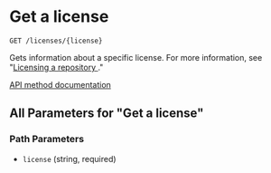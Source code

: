# Get a license

`GET /licenses/{license}`

Gets information about a specific license. For more information, see "[Licensing a repository ](https://docs.github.com/repositories/managing-your-repositorys-settings-and-features/customizing-your-repository/licensing-a-repository)."

[API method documentation](https://docs.github.com/rest/licenses/licenses#get-a-license)

## All Parameters for "Get a license"

### Path Parameters

- `license` (string, required)